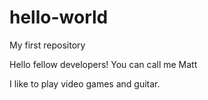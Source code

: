 # hello-world
My first repository

Hello fellow developers! You can call me Matt

I like to play video games and guitar. 
